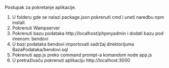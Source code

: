
Postupak za pokretanje aplikacije.

1. U folderu gde se nalazi package.json pokrenuti cmd i uneti naredbu npm install.
2. Pokrenuti Wampserver
3. Pokrenuti bazu podataka http://localhost/phpmyadmin i dodati bazu pod imenom: bendovi
4. U bazi podataka bendovi importovati sadržaj direktorijuma BazaPodataka/bendovi.sql
5. Pokrenuti app.js preko command prompt-a komandom node app.js
6. U pretraživaču pokrenuti aplikaciju http://localhost:3000
